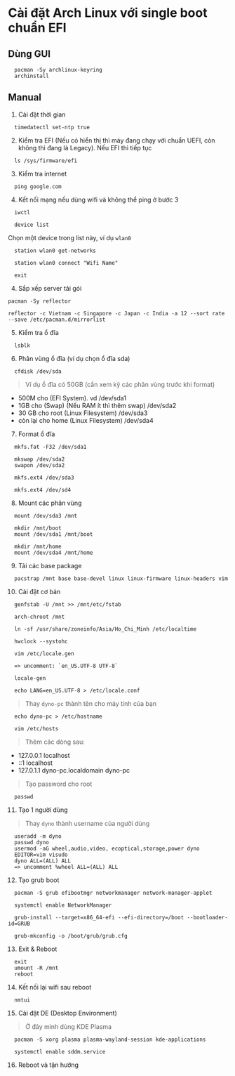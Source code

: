 # Cài đặt Arch Linux với single boot chuẩn EFI

## Dùng GUI

```
  pacman -Sy archlinux-keyring
  archinstall
```

## Manual

1. Cài đặt thời gian

```
  timedatectl set-ntp true
```

2. Kiểm tra EFI (Nếu có hiển thị thì máy đang chạy với chuẩn UEFI, còn không thì đang là Legacy). Nếu EFI thì tiếp tục

```
  ls /sys/firmware/efi
```

3. Kiểm tra internet

```
  ping google.com
```

4. Kết nối mạng nếu dùng wifi và không thể ping ở bước 3

```
  iwctl
```

```
  device list
```

Chọn một device trong list này, ví dụ `wlan0`

```
  station wlan0 get-networks
```

```
  station wlan0 connect "Wifi Name"
```

```
  exit
```

4. Sắp xếp server tải gói

```
pacman -Sy reflector
```

```
reflector -c Vietnam -c Singapore -c Japan -c India -a 12 --sort rate --save /etc/pacman.d/mirrorlist
```

5. Kiểm tra ổ đĩa

```
  lsblk
```

6. Phân vùng ổ đĩa (ví dụ chọn ổ đĩa sda)

```
  cfdisk /dev/sda
```

> Ví dụ ổ đĩa có 50GB (cần xem kỹ các phân vùng trước khi format)

- 500M cho (EFI System). vd /dev/sda1
- 1GB cho (Swap) (Nếu RAM ít thì thêm swap) /dev/sda2
- 30 GB cho root (Linux Filesystem) /dev/sda3
- còn lại cho home (Linux Filesystem) /dev/sda4

7. Format ổ đĩa

```
  mkfs.fat -F32 /dev/sda1
```

```
  mkswap /dev/sda2
  swapon /dev/sda2
```

```
  mkfs.ext4 /dev/sda3
```

```
  mkfs.ext4 /dev/sd4
```

8. Mount các phân vùng

```
  mount /dev/sda3 /mnt
```

```
  mkdir /mnt/boot
  mount /dev/sda1 /mnt/boot
```

```
  mkdir /mnt/home
  mount /dev/sda4 /mnt/home
```

9. Tải các base package

```
  pacstrap /mnt base base-devel linux linux-firmware linux-headers vim

```

10. Cài đặt cơ bản

```
  genfstab -U /mnt >> /mnt/etc/fstab
```

```
  arch-chroot /mnt
```

```
  ln -sf /usr/share/zoneinfo/Asia/Ho_Chi_Minh /etc/localtime
```

```
  hwclock --systohc
```

```
  vim /etc/locale.gen

  => uncomment: `en_US.UTF-8 UTF-8`

  locale-gen

  echo LANG=en_US.UTF-8 > /etc/locale.conf
```

> Thay `dyno-pc` thành tên cho máy tính của bạn

```
  echo dyno-pc > /etc/hostname
```

```
  vim /etc/hosts
```

> Thêm các dòng sau:

- 127.0.0.1 localhost
- ::1 localhost
- 127.0.1.1 dyno-pc.localdomain dyno-pc

> Tạo password cho root

```
  passwd
```

11. Tạo 1 người dùng

> Thay `dyno` thành username của người dùng

```
  useradd -m dyno
  passwd dyno
  usermod -aG wheel,audio,video, ecoptical,storage,power dyno
  EDITOR=vim visudo
  dyno ALL=(ALL) ALL
  => uncomment %wheel ALL=(ALL) ALL
```

12. Tạo grub boot

```
  pacman -S grub efibootmgr networkmanager network-manager-applet

  systemctl enable NetworkManager

  grub-install --target=x86_64-efi --efi-directory=/boot --bootloader-id=GRUB

  grub-mkconfig -o /boot/grub/grub.cfg
```

13. Exit & Reboot

```
  exit
  umount -R /mnt
  reboot
```

14. Kết nối lại wifi sau reboot

```
  nmtui
```

15. Cài đặt DE (Desktop Environment)

> Ở đây mình dùng KDE Plasma

```
  pacman -S xorg plasma plasma-wayland-session kde-applications
```

```
  systemctl enable sddm.service
```

16. Reboot và tận hưởng
